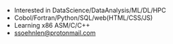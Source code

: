 - Interested in DataScience/DataAnalysis/ML/DL/HPC
- Cobol/Fortran/Python/SQL/web(HTML/CSS/JS)
- Learning x86 ASM/C/C++
- ssoehnlen@protonmail.com

<!---
ssoehdata/ssoehdata is a ✨ special ✨ repository because its `README.md` (this file) appears on your GitHub profile.
You can click the Preview link to take a look at your changes.
--->
